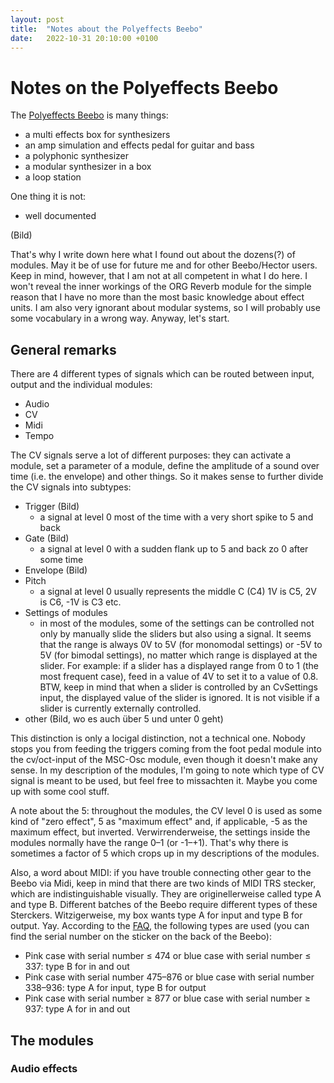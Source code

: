 ```yaml
---
layout: post
title:  "Notes about the Polyeffects Beebo"
date:   2022-10-31 20:10:00 +0100
---
```


# Notes on the Polyeffects Beebo

The [Polyeffects Beebo](https://www.polyeffects.com/) is many things:
- a multi effects box for synthesizers
- an amp simulation and effects pedal for guitar and bass
- a polyphonic synthesizer
- a modular synthesizer in a box
- a loop station

One thing it is not:
- well documented

(Bild)

That's why I write down here what I found out about the dozens(?) of modules. May it be of use for future me and for other Beebo/Hector users. Keep in
mind, however, that I am not at all competent in what I do here. I won't reveal the inner workings of the ORG Reverb module for the simple reason that
I have no more than the most basic knowledge about effect units. I am also very ignorant about modular systems, so I will probably use some vocabulary
in a wrong way. Anyway, let's start.

## General remarks
There are 4 different types of signals which can be routed between input, output and the individual modules:
- Audio
- CV
- Midi
- Tempo

The CV signals serve a lot of different purposes: they can activate a module, set a parameter of a module, define the amplitude of a sound over
time (i.e. the envelope) and other things. So it makes sense to further divide the CV signals into subtypes:
- Trigger (Bild)
    - a signal at level 0 most of the time with a very short spike to 5 and back
- Gate (Bild)
    - a signal at level 0 with a sudden flank up to 5 and back zo 0 after some time
- Envelope (Bild)
- Pitch
    - a signal at level 0 usually represents the middle C (C4) 1V is C5, 2V is C6, -1V is C3 etc.
- Settings of modules
    - in most of the modules, some of the settings can be controlled not only by manually slide the sliders but also using a signal. It seems that the
      range is always 0V to 5V (for monomodal settings) or -5V to 5V (for bimodal settings), no matter which range is displayed at the slider. For
      example: if a slider has a displayed range from 0 to 1 (the most frequent case), feed in a value of 4V to set it to a value of 0.8. BTW, keep in
      mind that when a slider is controlled by an CvSettings input, the displayed value of the slider is ignored. It is not visible if a slider is
      currently externally controlled.
- other (Bild, wo es auch über 5 und unter 0 geht)

This distinction is only a locigal distinction, not a technical one. Nobody stops you from feeding the triggers coming from the foot pedal module into
the cv/oct-input of the MSC-Osc module, even though it doesn't make any sense. In my description of the modules, I'm going to note which type of CV
signal is meant to be used, but feel free to missachten it. Maybe you come up with some cool stuff.

A note about the 5: throughout the modules, the CV level 0 is used as some kind of "zero effect", 5 as "maximum effect" and, if applicable, -5 as the
maximum effect, but inverted. Verwirrenderweise, the settings inside the modules normally have the range 0–1 (or -1–+1). That's why there is sometimes
a factor of 5 which crops up in my descriptions of the modules.

Also, a word about MIDI: if you have trouble connecting other gear to the Beebo via Midi, keep in mind that there are two kinds of MIDI TRS stecker,
which are indistinguishable visually. They are originellerweise called type A and type B. Different batches of the Beebo require different types of
these Sterckers. Witzigerweise, my box wants type A for input and type B for output. Yay.
According to the [FAQ](https://www.polyeffects.com/faqs), the following types are used (you can find the serial number on the sticker on the back of the Beebo):
- Pink case with serial number ≤ 474 or blue case with serial number ≤ 337: type B for in and out
- Pink case with serial number 475–876 or blue case with serial number 338–936: type A for input, type B for output
- Pink case with serial number ≥ 877 or blue case with serial number ≥ 937: type A for in and out

## The modules
### Audio effects

